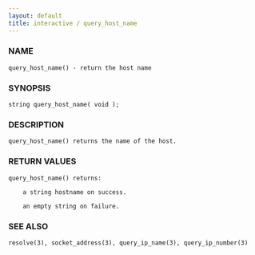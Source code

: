 ```yaml
---
layout: default
title: interactive / query_host_name
---
```


### NAME

    query_host_name() - return the host name

### SYNOPSIS

    string query_host_name( void );

### DESCRIPTION

    query_host_name() returns the name of the host.

### RETURN VALUES

    query_host_name() returns:

        a string hostname on success.

        an empty string on failure.

### SEE ALSO

    resolve(3), socket_address(3), query_ip_name(3), query_ip_number(3)

